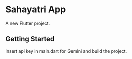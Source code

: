 # Sahayatri App

A new Flutter project.

## Getting Started
Insert api key in main.dart for Gemini and build the project.

